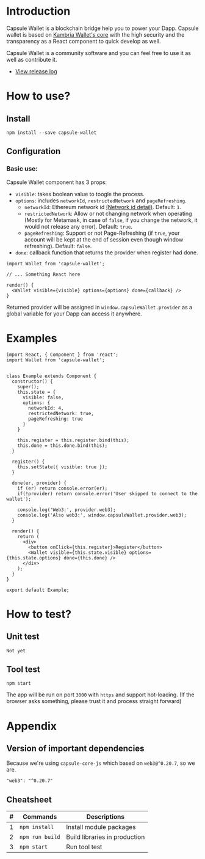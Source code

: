 # Introduction

Capsule Wallet is a blockchain bridge help you to power your Dapp. Capsule wallet is based on [Kambria Wallet's core](https://github.com/kambria-platform/kambria-wallet) with the high security and the transparency as a React component to quick develop as well.

Capsule Wallet is a community software and you can feel free to use it as well as contribute it.

* [View release log](./RELEASE.md)

# How to use?

## Install

```
npm install --save capsule-wallet
```

## Configuration

### Basic use:

Capsule Wallet component has 3 props:

* `visible`: takes boolean value to toogle the process.
* `options`: includes `networkId`, `restrictedNetwork` and `pageRefreshing`.
  * `networkId`: <Number> Ethereum network id [(Network id detail)](https://ethereum.stackexchange.com/questions/17051/how-to-select-a-network-id-or-is-there-a-list-of-network-ids). Default: `1`.
  * `restrictedNetwork`: <Boolean> Allow or not changing network when operating (Mostly for Metamask, in case of `false`, if you change the network, it would not release any error). Default: `true`.
  * `pageRefreshing`: <Boolean> Support or not Page-Refreshing (if `true`, your account will be kept at the end of session even though window refreshing). Default: `false`.
* `done`: callback function that returns the provider when register had done.

```
import Wallet from 'capsule-wallet';

// ... Something React here

render() {
  <Wallet visible={visible} options={options} done={callback} />
}
```

Returned provider will be assigned in `window.capsuleWallet.provider` as a global variable for your Dapp can access it anywhere.

# Examples

```
import React, { Component } from 'react';
import Wallet from 'capsule-wallet';


class Example extends Component {
  constructor() {
    super();
    this.state = {
      visible: false,
      options: {
        networkId: 4,
        restrictedNetwork: true,
        pageRefreshing: true
      }
    }

    this.register = this.register.bind(this);
    this.done = this.done.bind(this);
  }

  register() {
    this.setState({ visible: true });
  }

  done(er, provider) {
    if (er) return console.error(er);
    if(!provider) return console.error('User skipped to connect to the wallet');

    console.log('Web3:', provider.web3);
    console.log('Also web3:', window.capsuleWallet.provider.web3);
  }

  render() {
    return (
      <div>
        <button onClick={this.register}>Register</button>
        <Wallet visible={this.state.visible} options={this.state.options} done={this.done} />
      </div>
    );
  }
}

export default Example;
```

# How to test?

## Unit test

```
Not yet
```

## Tool test

```
npm start
```

The app will be run on port `3000` with `https` and support hot-loading. (If the browser asks something, please trust it and process straight forward)

# Appendix

## Version of important dependencies

Because we're using `capsule-core-js` which based on `web3@^0.20.7`, so we are.

```
"web3": "^0.20.7"
```

## Cheatsheet

|   #   | Commands        | Descriptions                  |
| :---: | --------------- | ----------------------------- |
|   1   | `npm install`   | Install module packages       |
|   2   | `npm run build` | Build libraries in production |
|   3   | `npm start`     | Run tool test                 |